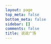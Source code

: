 ```yaml
---
layout: page
top_meta: false
bottom_meta: false
sidebar: []
comments: false
title: 说说广场
---
```


<div id="bber"></div>
<script>
  var bbMemos = {
    memos : 'https://s.dusays.com/',
    limit : '10',
    creatorId:'1' ,
    domId: '#bber',
  }
</script>
<script src="https://npm.onmicrosoft.cn/penndu@4.0.9/memos.js"></script>
<script src="https://npm.onmicrosoft.cn/marked/marked.min.js"></script>
<script src="https://jsd.onmicrosoft.cn/gh/Tokinx/ViewImage/view-image.min.js"></script>
<script src="https://jsd.onmicrosoft.cn/gh/Tokinx/Lately/lately.min.js"></script>